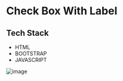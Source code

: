 
# Check Box With Label




## Tech Stack

- HTML
- BOOTSTRAP
- JAVASCRIPT

![image](https://user-images.githubusercontent.com/111624220/202840077-f47127fe-917a-40a3-ad5e-15553f09b8e7.png)
